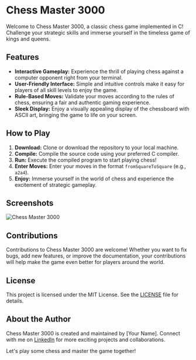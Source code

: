 # Chess Master 3000

Welcome to Chess Master 3000, a classic chess game implemented in C! Challenge your strategic skills and immerse yourself in the timeless game of kings and queens.

## Features

- **Interactive Gameplay:** Experience the thrill of playing chess against a computer opponent right from your terminal.
- **User-Friendly Interface:** Simple and intuitive controls make it easy for players of all skill levels to enjoy the game.
- **Rule-Based Moves:** Validate your moves according to the rules of chess, ensuring a fair and authentic gaming experience.
- **Sleek Display:** Enjoy a visually appealing display of the chessboard with ASCII art, bringing the game to life on your screen.

## How to Play

1. **Download:** Clone or download the repository to your local machine.
2. **Compile:** Compile the source code using your preferred C compiler.
3. **Run:** Execute the compiled program to start playing chess!
4. **Enter Moves:** Enter your moves in the format `fromSquareToSquare` (e.g., `a2a4`).
5. **Enjoy:** Immerse yourself in the world of chess and experience the excitement of strategic gameplay.

## Screenshots

![Chess Master 3000](screenshots/chess_master_3000.png)

## Contributions

Contributions to Chess Master 3000 are welcome! Whether you want to fix bugs, add new features, or improve the documentation, your contributions will help make the game even better for players around the world.

## License

This project is licensed under the MIT License. See the [LICENSE](LICENSE) file for details.

## About the Author

Chess Master 3000 is created and maintained by [Your Name]. Connect with me on [LinkedIn](https://www.linkedin.com/in/your-profile) for more exciting projects and collaborations.

Let's play some chess and master the game together!
